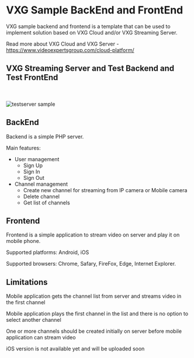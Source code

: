 # VXG Sample BackEnd and FrontEnd

VXG sample backend and frontend is a template that can be used to implement solution based on VXG Cloud and/or VXG Streaming Server.

Read more about VXG Cloud and VXG Server - https://www.videoexpertsgroup.com/cloud-platform/

## VXG Streaming Server and Test Backend and Test FrontEnd

<br>
<br>
<img src="http://www.videoexpertsgroup.com/git/testserver1.png" alt="testserver sample" >
<br>

## BackEnd 

Backend is a simple PHP server. 

Main features:
   - User management
       - Sign Up
       - Sign In
       - Sign Out
   - Channel management 
       - Create new channel for streaming from IP camera or Mobile camera
       - Delete channel
       - Get list of channels  

## Frontend 

Frontend is a simple application to stream video on server and play it on mobile phone.

Supported platforms: Android, iOS

Supported browsers: Chrome, Safary, FireFox, Edge, Internet Explorer. 
    
## Limitations
    
Mobile application gets the channel list from server and streams video in the first channel

Mobile application plays the first channel in the list and there is no option to select another channel 

One or more channels should be created initially on server before mobile application can stream video

iOS version is not available yet and will be uploaded soon
   
  
